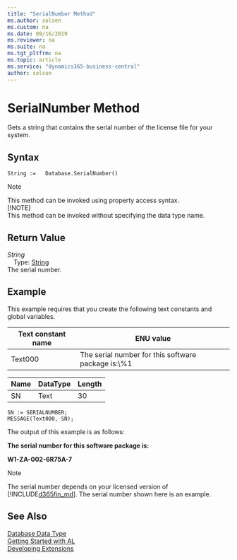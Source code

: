 ```yaml
---
title: "SerialNumber Method"
ms.author: solsen
ms.custom: na
ms.date: 09/16/2019
ms.reviewer: na
ms.suite: na
ms.tgt_pltfrm: na
ms.topic: article
ms.service: "dynamics365-business-central"
author: solsen
---
```

[//]: # (START>DO_NOT_EDIT)
[//]: # (IMPORTANT:Do not edit any of the content between here and the END>DO_NOT_EDIT.)
[//]: # (Any modifications should be made in the .xml files in the ModernDev repo.)
# SerialNumber Method
Gets a string that contains the serial number of the license file for your system.


## Syntax
```
String :=   Database.SerialNumber()
```
> [!NOTE]  
> This method can be invoked using property access syntax.  
> [!NOTE]  
> This method can be invoked without specifying the data type name.  


## Return Value
*String*  
&emsp;Type: [String](../string/string-data-type.md)  
The serial number.  


[//]: # (IMPORTANT: END>DO_NOT_EDIT)

## Example  
 This example requires that you create the following text constants and global variables.  
  
|Text constant name|ENU value|  
|------------------------|---------------|  
|Text000|The serial number for this software package is:\\%1|  
  
|Name|DataType|Length|  
|----------|--------------|------------|  
|SN|Text|30|  
  
```  
SN := SERIALNUMBER;  
MESSAGE(Text000, SN);  
```  
  
 The output of this example is as follows:  
  
 **The serial number for this software package is:**  
  
 **W1-ZA-002-6R75A-7**  
  
> [!NOTE]  
> The serial number depends on your licensed version of [!INCLUDE[d365fin_md](../../includes/d365fin_md.md)]. The serial number shown here is an example.

## See Also
[Database Data Type](database-data-type.md)  
[Getting Started with AL](../../devenv-get-started.md)  
[Developing Extensions](../../devenv-dev-overview.md)